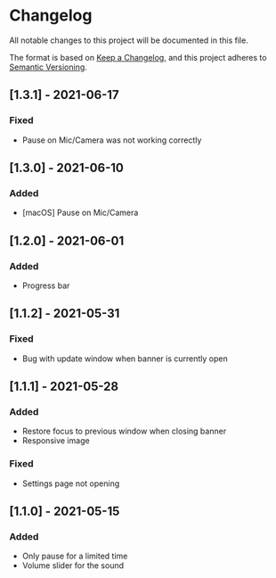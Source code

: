 # Changelog

All notable changes to this project will be documented in this file.

The format is based on [Keep a Changelog](https://keepachangelog.com/en/1.0.0/),
and this project adheres to [Semantic Versioning](https://semver.org/spec/v2.0.0.html).

## [1.3.1] - 2021-06-17

### Fixed

- Pause on Mic/Camera was not working correctly

## [1.3.0] - 2021-06-10

### Added

- [macOS] Pause on Mic/Camera

## [1.2.0] - 2021-06-01

### Added

- Progress bar

## [1.1.2] - 2021-05-31

### Fixed

- Bug with update window when banner is currently open

## [1.1.1] - 2021-05-28

### Added

- Restore focus to previous window when closing banner
- Responsive image

### Fixed

- Settings page not opening

## [1.1.0] - 2021-05-15

### Added

- Only pause for a limited time
- Volume slider for the sound
